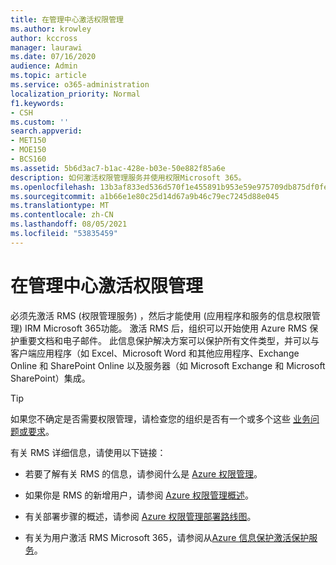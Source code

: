 ```yaml
---
title: 在管理中心激活权限管理
ms.author: krowley
author: kccross
manager: laurawi
ms.date: 07/16/2020
audience: Admin
ms.topic: article
ms.service: o365-administration
localization_priority: Normal
f1.keywords:
- CSH
ms.custom: ''
search.appverid:
- MET150
- MOE150
- BCS160
ms.assetid: 5b6d3ac7-b1ac-428e-b03e-50e882f85a6e
description: 如何激活权限管理服务并使用权限Microsoft 365。
ms.openlocfilehash: 13b3af833ed536d570f1e455891b953e59e975709db875df0fe414d824710dae
ms.sourcegitcommit: a1b66e1e80c25d14d67a9b46c79ec7245d88e045
ms.translationtype: MT
ms.contentlocale: zh-CN
ms.lasthandoff: 08/05/2021
ms.locfileid: "53835459"
---
```

# <a name="activate-rights-management-in-the-admin-center"></a>在管理中心激活权限管理

必须先激活 RMS (权限管理服务) ，然后才能使用 (应用程序和服务的信息权限管理) IRM Microsoft 365功能。 激活 RMS 后，组织可以开始使用 Azure RMS 保护重要文档和电子邮件。 此信息保护解决方案可以保护所有文件类型，并可以与客户端应用程序（如 Excel、Microsoft Word 和其他应用程序、Exchange Online 和 SharePoint Online 以及服务器（如 Microsoft Exchange 和 Microsoft SharePoint）集成。
  
> [!TIP]
> 如果您不确定是否需要权限管理，请检查您的组织是否有一个或多个这些 [业务问题或要求](/azure/information-protection/what-is-azure-rms#business-problems-solved-by-azure-rights-management)。 
  
有关 RMS 详细信息，请使用以下链接：
  
- 若要了解有关 RMS 的信息，请参阅什么是 [Azure 权限管理](/rights-management/understand-explore/what-is-azure-rms)。

- 如果你是 RMS 的新增用户，请参阅 [Azure 权限管理概述](/rights-management/understand-explore/azure-rights-management)。

- 有关部署步骤的概述，请参阅 [Azure 权限管理部署路线图](/rights-management/plan-design/deployment-roadmap)。

- 有关为用户激活 RMS Microsoft 365，请参阅从[Azure 信息保护激活保护服务](/azure/information-protection/activate-service)。